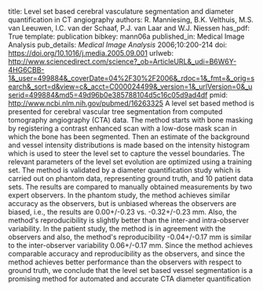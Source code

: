 title: Level set based cerebral vasculature segmentation and diameter quantification in CT angiography
authors: R. Manniesing, B.K. Velthuis, M.S. van Leeuwen, I.C. van der Schaaf, P.J. van Laar and W.J. Niessen
has_pdf: True
template: publication
bibkey: mann06a
published_in: Medical Image Analysis
pub_details: <i>Medical Image Analysis</i> 2006;10:200-214
doi: https://doi.org/10.1016/j.media.2005.09.001
urlweb: http://www.sciencedirect.com/science?_ob=ArticleURL&_udi=B6W6Y-4HG6CBB-1&_user=499884&_coverDate=04%2F30%2F2006&_rdoc=1&_fmt=&_orig=search&_sort=d&view=c&_acct=C000024499&_version=1&_urlVersion=0&_userid=499884&md5=49d96b0e385788104d5c16c05d9ad4df
pmid: http://www.ncbi.nlm.nih.gov/pubmed/16263325
A level set based method is presented for cerebral vascular tree segmentation from computed tomography angiography (CTA) data. The method starts with bone masking by registering a contrast enhanced scan with a low-dose mask scan in which the bone has been segmented. Then an estimate of the background and vessel intensity distributions is made based on the intensity histogram which is used to steer the level set to capture the vessel boundaries. The relevant parameters of the level set evolution are optimized using a training set. The method is validated by a diameter quantification study which is carried out on phantom data, representing ground truth, and 10 patient data sets. The results are compared to manually obtained measurements by two expert observers. In the phantom study, the method achieves similar accuracy as the observers, but is unbiased whereas the observers are biased, i.e., the results are 0.00+/-0.23 vs. -0.32+/-0.23 mm. Also, the method's reproducibility is slightly better than the inter-and intra-observer variability. In the patient study, the method is in agreement with the observers and also, the method's reproducibility -0.04+/-0.17 mm is similar to the inter-observer variability 0.06+/-0.17 mm. Since the method achieves comparable accuracy and reproducibility as the observers, and since the method achieves better performance than the observers with respect to ground truth, we conclude that the level set based vessel segmentation is a promising method for automated and accurate CTA diameter quantification

